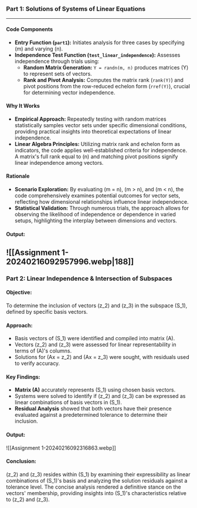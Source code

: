 ### Part 1: Solutions of Systems of Linear Equations
****
#### Code Components
- **Entry Function (`part1`):** Initiates analysis for three cases by specifying (m) and varying (n).
- **Independence Test Function (`test_linear_independence`):** Assesses independence through trials using:
    - **Random Matrix Generation:** `Y = randn(m, n)` produces matrices (Y) to represent sets of vectors.
    - **Rank and Pivot Analysis:** Computes the matrix rank (`rank(Y)`) and pivot positions from the row-reduced echelon form (`rref(Y)`), crucial for determining vector independence.
#### Why It Works
- **Empirical Approach:** Repeatedly testing with random matrices statistically samples vector sets under specific dimensional conditions, providing practical insights into theoretical expectations of linear independence.
- **Linear Algebra Principles:** Utilizing matrix rank and echelon form as indicators, the code applies well-established criteria for independence. A matrix's full rank equal to (n) and matching pivot positions signify linear independence among vectors.
#### Rationale
- **Scenario Exploration:** By evaluating (m = n), (m > n), and (m < n), the code comprehensively examines potential outcomes for vector sets, reflecting how dimensional relationships influence linear independence.
- **Statistical Validation:** Through numerous trials, the approach allows for observing the likelihood of independence or dependence in varied setups, highlighting the interplay between dimensions and vectors.
#### Output:
![[Assignment 1-20240216092957996.webp|188]]
---
### Part 2: Linear Independence & Intersection of Subspaces
#### Objective:
To determine the inclusion of vectors \(z_2\) and \(z_3\) in the subspace \(S_1\), defined by specific basis vectors.
#### Approach:
- Basis vectors of \(S_1\) were identified and compiled into matrix \(A\).
- Vectors \(z_2\) and \(z_3\) were assessed for linear representability in terms of \(A\)'s columns.
- Solutions for \(Ax = z_2\) and \(Ax = z_3\) were sought, with residuals used to verify accuracy.
#### Key Findings:
- **Matrix \(A\)** accurately represents \(S_1\) using chosen basis vectors.
- Systems were solved to identify if \(z_2\) and \(z_3\) can be expressed as linear combinations of basis vectors in \(S_1\).
- **Residual Analysis** showed that both vectors have their presence evaluated against a predetermined tolerance to determine their inclusion.
#### Output:
![[Assignment 1-20240216092316863.webp]]
#### Conclusion:
 \(z_2\) and \(z_3\) resides within \(S_1\) by examining their expressibility as linear combinations of \(S_1\)'s basis and analyzing the solution residuals against a tolerance level. The concise analysis rendered a definitive stance on the vectors' membership, providing insights into \(S_1\)'s characteristics relative to \(z_2\) and \(z_3\).
